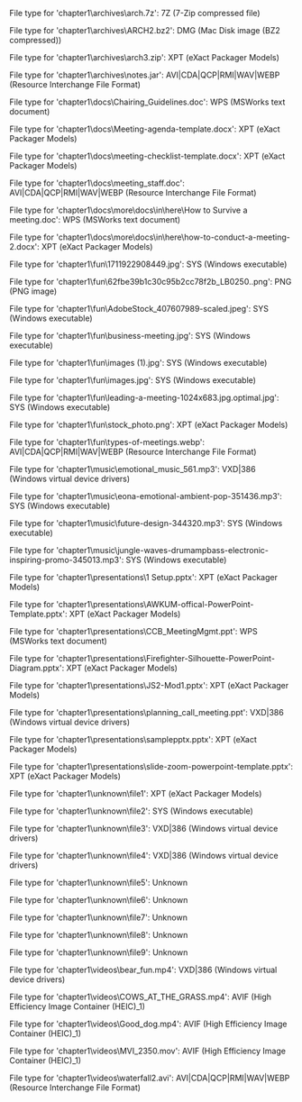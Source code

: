 File type for 'chapter1\archives\arch.7z': 7Z (7-Zip compressed file)

File type for 'chapter1\archives\ARCH2.bz2': DMG (Mac Disk image (BZ2 compressed))

File type for 'chapter1\archives\arch3.zip': XPT (eXact Packager Models)

File type for 'chapter1\archives\notes.jar': AVI|CDA|QCP|RMI|WAV|WEBP (Resource Interchange File Format)

File type for 'chapter1\docs\Chairing_Guidelines.doc': WPS (MSWorks text document)

File type for 'chapter1\docs\Meeting-agenda-template.docx': XPT (eXact Packager Models)

File type for 'chapter1\docs\meeting-checklist-template.docx': XPT (eXact Packager Models)

File type for 'chapter1\docs\meeting_staff.doc': AVI|CDA|QCP|RMI|WAV|WEBP (Resource Interchange File Format)

File type for 'chapter1\docs\more\docs\in\here\How to Survive a meeting.doc': WPS (MSWorks text document)

File type for 'chapter1\docs\more\docs\in\here\how-to-conduct-a-meeting-2.docx': XPT (eXact Packager Models)

File type for 'chapter1\fun\1711922908449.jpg': SYS (Windows executable)

File type for 'chapter1\fun\62fbe39b1c30c95b2cc78f2b_LB0250..png': PNG (PNG image)

File type for 'chapter1\fun\AdobeStock_407607989-scaled.jpeg': SYS (Windows executable)

File type for 'chapter1\fun\business-meeting.jpg': SYS (Windows executable)

File type for 'chapter1\fun\images (1).jpg': SYS (Windows executable)

File type for 'chapter1\fun\images.jpg': SYS (Windows executable)

File type for 'chapter1\fun\leading-a-meeting-1024x683.jpg.optimal.jpg': SYS (Windows executable)

File type for 'chapter1\fun\stock_photo.png': XPT (eXact Packager Models)

File type for 'chapter1\fun\types-of-meetings.webp': AVI|CDA|QCP|RMI|WAV|WEBP (Resource Interchange File Format)

File type for 'chapter1\music\emotional_music_561.mp3': VXD|386 (Windows virtual device drivers)

File type for 'chapter1\music\eona-emotional-ambient-pop-351436.mp3': SYS (Windows executable)

File type for 'chapter1\music\future-design-344320.mp3': SYS (Windows executable)

File type for 'chapter1\music\jungle-waves-drumampbass-electronic-inspiring-promo-345013.mp3': SYS (Windows executable)

File type for 'chapter1\presentations\1 Setup.pptx': XPT (eXact Packager Models)

File type for 'chapter1\presentations\AWKUM-offical-PowerPoint-Template.pptx': XPT (eXact Packager Models)

File type for 'chapter1\presentations\CCB_MeetingMgmt.ppt': WPS (MSWorks text document)

File type for 'chapter1\presentations\Firefighter-Silhouette-PowerPoint-Diagram.pptx': XPT (eXact Packager Models)

File type for 'chapter1\presentations\JS2-Mod1.pptx': XPT (eXact Packager Models)

File type for 'chapter1\presentations\planning_call_meeting.ppt': VXD|386 (Windows virtual device drivers)

File type for 'chapter1\presentations\samplepptx.pptx': XPT (eXact Packager Models)

File type for 'chapter1\presentations\slide-zoom-powerpoint-template.pptx': XPT (eXact Packager Models)

File type for 'chapter1\unknown\file1': XPT (eXact Packager Models)

File type for 'chapter1\unknown\file2': SYS (Windows executable)

File type for 'chapter1\unknown\file3': VXD|386 (Windows virtual device drivers)

File type for 'chapter1\unknown\file4': VXD|386 (Windows virtual device drivers)

File type for 'chapter1\unknown\file5': Unknown

File type for 'chapter1\unknown\file6': Unknown

File type for 'chapter1\unknown\file7': Unknown

File type for 'chapter1\unknown\file8': Unknown

File type for 'chapter1\unknown\file9': Unknown

File type for 'chapter1\videos\bear_fun.mp4': VXD|386 (Windows virtual device drivers)

File type for 'chapter1\videos\COWS_AT_THE_GRASS.mp4': AVIF (High Efficiency Image Container (HEIC)_1)

File type for 'chapter1\videos\Good_dog.mp4': AVIF (High Efficiency Image Container (HEIC)_1)

File type for 'chapter1\videos\MVI_2350.mov': AVIF (High Efficiency Image Container (HEIC)_1)

File type for 'chapter1\videos\waterfall2.avi': AVI|CDA|QCP|RMI|WAV|WEBP (Resource Interchange File Format)